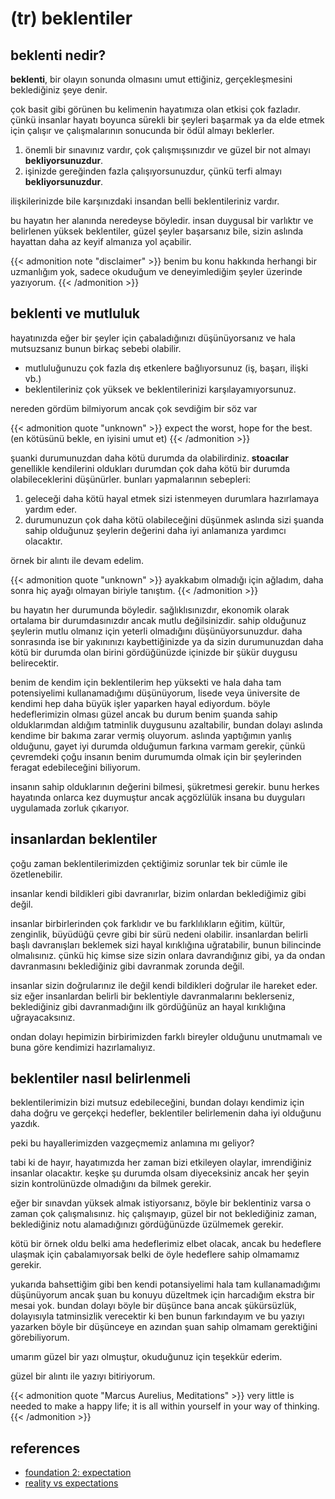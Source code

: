 # (tr) beklentiler


## beklenti nedir?

**beklenti**, bir olayın sonunda olmasını umut ettiğiniz, gerçekleşmesini beklediğiniz şeye denir. 

çok basit gibi görünen bu kelimenin hayatımıza olan etkisi çok fazladır. çünkü insanlar hayatı boyunca sürekli bir şeyleri başarmak ya da elde etmek için çalışır ve çalışmalarının sonucunda bir ödül almayı beklerler. 

1. önemli bir sınavınız vardır, çok çalışmışsınızdır ve güzel bir not almayı **bekliyorsunuzdur**.
2. işinizde gereğinden fazla çalışıyorsunuzdur, çünkü terfi almayı **bekliyorsunuzdur**.

ilişkilerinizde bile karşınızdaki insandan belli beklentileriniz vardır.

bu hayatın her alanında neredeyse böyledir. insan duygusal bir varlıktır ve belirlenen yüksek beklentiler, güzel şeyler başarsanız bile, sizin aslında hayattan daha az keyif almanıza yol açabilir.

{{< admonition note "disclaimer" >}}
benim bu konu hakkında herhangi bir uzmanlığım yok, sadece okuduğum ve deneyimlediğim şeyler üzerinde yazıyorum.
{{< /admonition >}}

## beklenti ve mutluluk

hayatınızda eğer bir şeyler için çabaladığınızı düşünüyorsanız ve hala mutsuzsanız bunun birkaç sebebi olabilir.

- mutluluğunuzu çok fazla dış etkenlere bağlıyorsunuz (iş, başarı, ilişki vb.)
- beklentileriniz çok yüksek ve beklentilerinizi karşılayamıyorsunuz.

nereden gördüm bilmiyorum ancak çok sevdiğim bir söz var

{{< admonition quote "unknown" >}}
expect the worst, hope for the best. (en kötüsünü bekle, en iyisini umut et)
{{< /admonition >}}

şuanki durumunuzdan daha kötü durumda da olabilirdiniz. **stoacılar** genellikle kendilerini oldukları durumdan çok daha kötü bir durumda olabileceklerini düşünürler. bunları yapmalarının sebepleri:

1. geleceği daha kötü hayal etmek sizi istenmeyen durumlara hazırlamaya yardım eder.
2. durumunuzun çok daha kötü olabileceğini düşünmek aslında sizi şuanda sahip olduğunuz şeylerin değerini daha iyi anlamanıza yardımcı olacaktır.

örnek bir alıntı ile devam edelim.

{{< admonition quote "unknown" >}}
ayakkabım olmadığı için ağladım, daha sonra hiç ayağı olmayan biriyle tanıştım.
{{< /admonition >}}

bu hayatın her durumunda böyledir. sağlıklısınızdır, ekonomik olarak ortalama bir durumdasınızdır ancak mutlu değilsinizdir. sahip olduğunuz şeylerin mutlu olmanız için yeterli olmadığını düşünüyorsunuzdur. daha sonrasında ise bir yakınınızı kaybettiğinizde ya da sizin durumunuzdan daha kötü bir durumda olan birini gördüğünüzde içinizde bir şükür duygusu belirecektir. 

benim de kendim için beklentilerim hep yüksekti ve hala daha tam potensiyelimi kullanamadığımı düşünüyorum, lisede veya üniversite de  kendimi hep daha büyük işler yaparken hayal ediyordum. böyle hedeflerimizin olması güzel ancak bu durum benim şuanda sahip olduklarımdan aldığım tatminlik duygusunu azaltabilir, bundan dolayı aslında kendime bir bakıma zarar vermiş oluyorum. aslında yaptığımın yanlış olduğunu, gayet iyi durumda olduğumun farkına varmam gerekir, çünkü çevremdeki çoğu insanın benim durumumda olmak için bir şeylerinden feragat edebileceğini biliyorum.

insanın sahip olduklarının değerini bilmesi, şükretmesi gerekir. bunu herkes hayatında onlarca kez duymuştur ancak açgözlülük insana bu duyguları uygulamada zorluk çıkarıyor.

## insanlardan beklentiler

çoğu zaman beklentilerimizden çektiğimiz sorunlar tek bir cümle ile özetlenebilir. 

insanlar kendi bildikleri gibi davranırlar, bizim onlardan beklediğimiz gibi değil.

insanlar birbirlerinden çok farklıdır ve bu farklılıkların eğitim, kültür, zenginlik, büyüdüğü çevre gibi bir sürü nedeni olabilir. insanlardan belirli başlı davranışları beklemek sizi hayal kırıklığına uğratabilir, bunun bilincinde olmalısınız. çünkü hiç kimse size sizin onlara davrandığınız gibi, ya da ondan davranmasını beklediğiniz gibi davranmak zorunda değil.

insanlar sizin doğrularınız ile değil kendi bildikleri doğrular ile hareket eder. siz eğer insanlardan belirli bir beklentiyle davranmalarını beklerseniz, beklediğiniz gibi davranmadığını ilk gördüğünüz an hayal kırıklığına uğrayacaksınız.

ondan dolayı hepimizin birbirimizden farklı bireyler olduğunu unutmamalı ve buna göre kendimizi hazırlamalıyız. 

## beklentiler nasıl belirlenmeli

beklentilerimizin bizi mutsuz edebileceğini, bundan dolayı kendimiz için daha doğru ve gerçekçi hedefler, beklentiler belirlemenin daha iyi olduğunu yazdık.

peki bu hayallerimizden vazgeçmemiz anlamına mı geliyor?

tabi ki de hayır, hayatımızda her zaman bizi etkileyen olaylar, imrendiğiniz insanlar olacaktır. keşke şu durumda olsam diyeceksiniz ancak her şeyin sizin kontrolünüzde olmadığını da bilmek gerekir.

eğer bir sınavdan yüksek almak istiyorsanız, böyle bir beklentiniz varsa o zaman çok çalışmalısınız. hiç çalışmayıp, güzel bir not beklediğiniz zaman, beklediğiniz notu alamadığınızı gördüğünüzde üzülmemek gerekir. 

kötü bir örnek oldu belki ama hedeflerimiz elbet olacak, ancak bu hedeflere ulaşmak için çabalamıyorsak belki de öyle hedeflere sahip olmamamız gerekir.

yukarıda bahsettiğim gibi ben kendi potansiyelimi hala tam kullanamadığımı düşünüyorum ancak şuan bu konuyu düzeltmek için harcadığım ekstra bir mesai yok. bundan dolayı böyle bir düşünce bana ancak şükürsüzlük, dolayısıyla tatminsizlik verecektir ki ben bunun farkındayım ve bu yazıyı yazarken böyle bir düşünceye en azından şuan sahip olmamam gerektiğini görebiliyorum.

umarım güzel bir yazı olmuştur, okuduğunuz için teşekkür ederim.

güzel bir alıntı ile yazıyı bitiriyorum.

{{< admonition quote "Marcus Aurelius, Meditations" >}}
very little is needed to make a happy life; it is all within yourself in your way of thinking.
{{< /admonition >}}

## references

- [foundation 2: expectation](https://www.orionphilosophy.com/academy-stoicism/stoicism-foundation-2-expectation)
- [reality vs expectations](https://dailystoic.com/reality-vs-expectations/)

